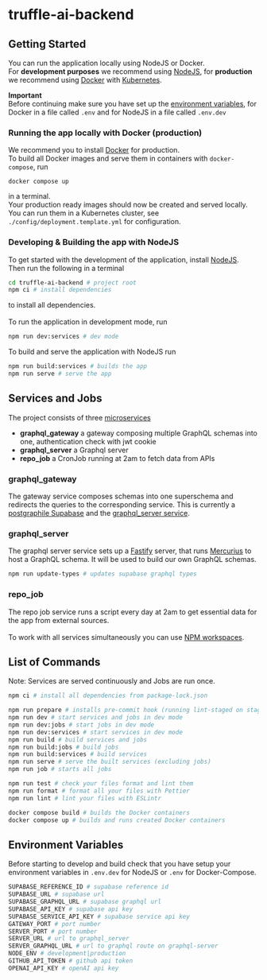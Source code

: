# truffle-ai-backend

## Getting Started

You can run the application locally using NodeJS or Docker.<br />
For **development purposes** we recommend using [NodeJS](https://nodejs.org/), for **production** we recommend using [Docker](https://www.docker.com/products/docker-desktop/) with [Kubernetes](https://kubernetes.io/).

**Important**<br />
Before continuing make sure you have set up the [environment variables](#environment-variables), for Docker in a file called `.env` and for NodeJS in a file called `.env.dev`

### Running the app locally with Docker (production)

We recommend you to install [Docker](https://www.docker.com/products/docker-desktop/) for production.<br />
To build all Docker images and serve them in containers with `docker-compose`, run

```
docker compose up
```

in a terminal.<br />Your production ready images should now be created and served locally. You can run them in a Kubernetes cluster, see `./config/deployment.template.yml` for configuration.

### Developing & Building the app with NodeJS

To get started with the development of the application, install [NodeJS](https://nodejs.org/).<br />
Then run the following in a terminal

```zsh
cd truffle-ai-backend # project root
npm ci # install dependencies
```

to install all dependencies.<br /><br />
To run the application in development mode, run

```zsh
npm run dev:services # dev mode
```

To build and serve the application with NodeJS run

```zsh
npm run build:services # builds the app
npm run serve # serve the app
```

## Services and Jobs

The project consists of three [microservices](./packages)

- **graphql_gateway** a gateway composing multiple GraphQL schemas into one, authentication check with jwt cookie
- **graphql_server** a Graphql server
- **repo_job** a CronJob running at 2am to fetch data from APIs

### graphql_gateway

The gateway service composes schemas into one superschema and redirects the queries to the corresponding service. This is currently a [postgraphile Supabase](https://supabase.com/blog/graphql-now-available) and the [graphql_server service](./packages/graphql_server).

### graphql_server

The graphql server service sets up a [Fastify](https://www.fastify.io/) server, that runs [Mercurius](https://mercurius.dev/#/) to host a GraphQL schema. It will be used to build our own GraphQL schemas.

```zsh
npm run update-types # updates supabase graphql types
```

### repo_job

The repo job service runs a script every day at 2am to get essential data for the app from external sources.
<br /><br/>
To work with all services simultaneously you can use [NPM workspaces](https://docs.npmjs.com/cli/v9/using-npm/workspaces).

## List of Commands

Note: Services are served continuously and Jobs are run once.

```zsh
npm ci # install all dependencies from package-lock.json

npm run prepare # installs pre-commit hook (running lint-staged on staged files)
npm run dev # start services and jobs in dev mode
npm run dev:jobs # start jobs in dev mode
npm run dev:services # start services in dev mode
npm run build # build services and jobs
npm run build:jobs # build jobs
npm run build:services # build services
npm run serve # serve the built services (excluding jobs)
npm run job # starts all jobs

npm run test # check your files format and lint them
npm run format # format all your files with Pettier
npm run lint # lint your files with ESLintr

docker compose build # builds the Docker containers
docker compose up # builds and runs created Docker containers
```

## Environment Variables

Before starting to develop and build check that you have setup your environment variables in `.env.dev` for NodeJS or `.env` for Docker-Compose.

```zsh
SUPABASE_REFERENCE_ID # supabase reference id
SUPABASE_URL # supabase url
SUPABASE_GRAPHQL_URL # supabase graphql url
SUPABASE_API_KEY # supabase api key
SUPABASE_SERVICE_API_KEY # supabase service api key
GATEWAY_PORT # port number
SERVER_PORT # port number
SERVER_URL # url to graphql_server
SERVER_GRAPHQL_URL # url to graphql route on graphql-server
NODE_ENV # development|production
GITHUB_API_TOKEN # github api token
OPENAI_API_KEY # openAI api key
```
